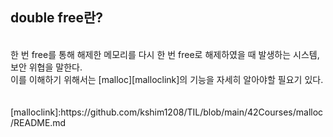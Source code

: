 ## double free란?</br>
</br>
한 번 free를 통해 해제한 메모리를 다시 한 번 free로 해제하였을 때 발생하는 시스템, 보안 위협을 말한다.</br>
이를 이해하기 위해서는 [malloc][malloclink]의 기능을 자세히 알아야할 필요기 있다.</br>
</br>
</br>
[malloclink]:https://github.com/kshim1208/TIL/blob/main/42Courses/malloc/README.md
